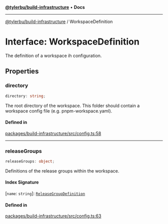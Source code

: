 [**@tylerbu/build-infrastructure**](../README.md) • **Docs**

***

[@tylerbu/build-infrastructure](../README.md) / WorkspaceDefinition

# Interface: WorkspaceDefinition

The definition of a workspace ih configuration.

## Properties

### directory

```ts
directory: string;
```

The root directory of the workspace. This folder should contain a workspace config file (e.g. pnpm-workspace.yaml).

#### Defined in

[packages/build-infrastructure/src/config.ts:58](https://github.com/microsoft/FluidFramework/blob/main/build-tools/packages/build-infrastructure/src/config.ts#L58)

***

### releaseGroups

```ts
releaseGroups: object;
```

Definitions of the release groups within the workspace.

#### Index Signature

 \[`name`: `string`\]: [`ReleaseGroupDefinition`](ReleaseGroupDefinition.md)

#### Defined in

[packages/build-infrastructure/src/config.ts:63](https://github.com/microsoft/FluidFramework/blob/main/build-tools/packages/build-infrastructure/src/config.ts#L63)
